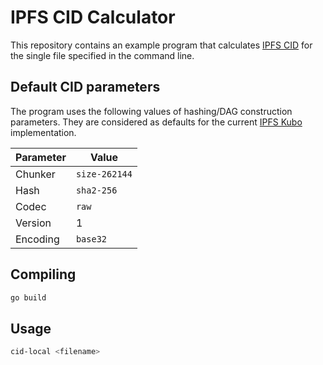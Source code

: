 # IPFS CID Calculator

This repository contains an example program that calculates [IPFS CID](https://docs.ipfs.tech) for the single file specified in the command line. 

## Default CID parameters
The program uses the following values of hashing/DAG construction parameters. They are considered as defaults for the current [IPFS Kubo](https://github.com/ipfs/kubo/) implementation. 

|Parameter|Value|
|---------|-----|
|Chunker|`size-262144`|
|Hash|`sha2-256`|
|Codec|`raw`|
|Version|1|
|Encoding|`base32`|

## Compiling
```bash
go build
```
## Usage
```bash
cid-local <filename>
```

